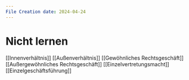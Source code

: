 ```yaml
---
File Creation date: 2024-04-24
---
```

# **Nicht lernen**
[[Innenverhältnis]]
[[Außenverhältnis]]
[[Gewöhnliches Rechtsgeschäft]]
[[Außergewöhnliches Rechtsgeschäft]]
[[Einzelvertretungsmacht]]
[[Einzelgeschäftsführung]]